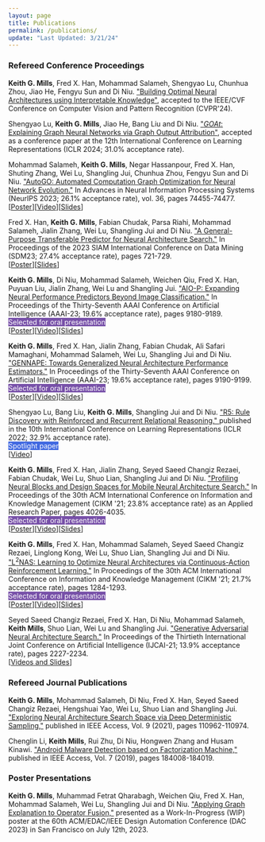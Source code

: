 ```yaml
---
layout: page
title: Publications
permalink: /publications/
update: "Last Updated: 3/21/24"
---
```


### Refereed Conference Proceedings
**Keith G. Mills**, Fred X. Han, Mohammad Salameh, Shengyao Lu, Chunhua Zhou, Jiao He, Fengyu Sun and Di Niu. <a href="https://kgmills.github.io/assets/papers/AutoBuild_CVPR24.pdf">"Building Optimal Neural Architectures using Interpretable Knowledge"</a>, accepted to the IEEE/CVF Conference on Computer Vision and Pattern Recognition (CVPR'24).

Shengyao Lu, **Keith G. Mills**, Jiao He, Bang Liu and Di Niu. <a href="https://kgmills.github.io/assets/papers/GOAt_ICLR24.pdf">"*GOAt*: Explaining Graph Neural Networks via Graph Output Attribution"</a>, accepted as a conference paper at the 12th International Conference on Learning Representations (ICLR 2024; 31.0% acceptance rate).

Mohammad Salameh, **Keith G. Mills**, Negar Hassanpour, Fred X. Han, Shuting Zhang, Wei Lu, Shangling Jui, Chunhua Zhou, Fengyu Sun and Di Niu. <a href="https://kgmills.github.io/assets/papers/AutoGO_NeurIPS23.pdf">"AutoGO: Automated Computation Graph Optimization for Neural Network Evolution."</a> In Advances in Neural Information Processing Systems (NeurIPS 2023; 26.1% acceptance rate), vol. 36, pages 74455-74477. <br>
[<a href="../assets/posters/AutoGO_NeurIPS23_poster.pdf">Poster</a>][<a href="https://recorder-v3.slideslive.com/?share=87224&s=4d802730-c9a2-414e-9ca2-b9f7e7c53a25https://recorder-v3.slideslive.com/?share=87224&s=4d802730-c9a2-414e-9ca2-b9f7e7c53a25">Video</a>][<a href="../assets/slides/AutoGO_NeurIPS23_slides.pdf">Slides</a>]

Fred X. Han, **Keith G. Mills**, Fabian Chudak, Parsa Riahi, Mohammad Salameh, Jialin Zhang, Wei Lu, Shangling Jui and Di Niu. <a href="https://kgmills.github.io/assets/papers/general_predictor_sdm23.pdf">"A General-Purpose Transferable Predictor for Neural Architecture Search."</a> In Proceedings of the 2023 SIAM International Conference on Data Mining (SDM23; 27.4% acceptance rate), pages 721-729. <br>
[<a href="../assets/posters/general_predictor_sdm23_poster.pdf">Poster</a>][<a href="../assets/slides/general_predictor_sdm23_slides.pdf">Slides</a>]

**Keith G. Mills**, Di Niu, Mohammad Salameh, Weichen Qiu, Fred X. Han, Puyuan Liu, Jialin Zhang, Wei Lu and Shangling Jui. <a href="https://kgmills.github.io/assets/papers/AIO-P_AAAI23.pdf"> "AIO-P: Expanding Neural Performance Predictors Beyond Image Classification."</a> In Proceedings of the Thirty-Seventh AAAI Conference on Artificial Intelligence (AAAI-23; 19.6% acceptance rate), pages 9180-9189. <br>
<span style="background-color: #7851A9;color:white">Selected for oral presentation</span><br>
[<a href="../assets/posters/AIO-P_AAAI23_poster.pdf">Poster</a>][<a href="https://underline.io/events/380/sessions/14509/lecture/67761-aio-p-expanding-neural-performance-predictors-beyond-image-classification">Video</a>][<a href="../assets/slides/AIO-P_AAAI23_slides.pdf">Slides</a>]

**Keith G. Mills**, Fred X. Han, Jialin Zhang, Fabian Chudak, Ali Safari Mamaghani, Mohammad Salameh, Wei Lu, Shangling Jui and Di Niu. <a href="https://kgmills.github.io/assets/papers/GENNAPE_AAAI23.pdf"> "GENNAPE: Towards Generalized Neural Architecture Performance Estimators."</a> In Proceedings of the Thirty-Seventh AAAI Conference on Artificial Intelligence (AAAI-23; 19.6% acceptance rate), pages 9190-9199. <br>
<span style="background-color: #7851A9;color:white">Selected for oral presentation</span><br>
[<a href="../assets/posters/GENNAPE_AAAI23_poster.pdf">Poster</a>][<a href="https://underline.io/events/380/sessions/14509/lecture/67942-gennape-towards-generalized-neural-architecture-performance-estimators">Video</a>][<a href="../assets/slides/GENNAPE_AAAI23_slides.pdf">Slides</a>]

Shengyao Lu, Bang Liu, **Keith G. Mills**, Shangling Jui and Di Niu. <a href="https://kgmills.github.io/assets/papers/R5_ICLR22.pdf"> "R5: Rule Discovery with Reinforced and Recurrent Relational Reasoning," </a> published in the 10th International Conference on Learning Representations (ICLR 2022; 32.9% acceptance rate).<br>
<span style="background-color: #4169e1;color:white">Spotlight paper</span><br>
[<a href="https://iclr.cc/virtual/2022/poster/7053">Video</a>]

**Keith G. Mills**, Fred X. Han, Jialin Zhang, Seyed Saeed Changiz Rezaei, Fabian Chudak, Wei Lu, Shuo Lian, Shangling Jui and Di Niu. <a href="https://kgmills.github.io/assets/papers/BlockProfiling_CIKM21.pdf"> "Profiling Neural Blocks and Design Spaces for Mobile Neural Architecture Search."</a> In Proceedings of the 30th ACM International Conference on Information and Knowledge Management (CIKM '21; 23.8% acceptance rate) as an Applied Research Paper, pages 4026-4035. <br>
<span style="background-color: #7851A9;color:white">Selected for oral presentation</span><br>
[<a href="../assets/posters/BlockProfiling_CIKM21_poster.pdf">Poster</a>][<a href="https://dl.acm.org/doi/10.1145/3459637.3481944">Video</a>][<a href="../assets/slides/BlockProfiling_CIKM21_slides.pdf">Slides</a>]

**Keith G. Mills**, Fred X. Han, Mohammad Salameh, Seyed Saeed Changiz Rezaei, Linglong Kong, Wei Lu, Shuo Lian, Shangling Jui and Di Niu. <a href="https://kgmills.github.io/assets/papers/L2NAS_CIKM21.pdf"> "L<sup>2</sup>NAS: Learning to Optimize Neural Architectures via Continuous-Action Reinforcement Learning."</a> In Proceedings of the 30th ACM International Conference on Information and Knowledge Management (CIKM '21; 21.7% acceptance rate), pages 1284-1293. <br>
<span style="background-color: #7851A9;color:white">Selected for oral presentation</span><br>
[<a href="../assets/posters/L2NAS_CIKM21_poster.pdf">Poster</a>][<a href="https://dl.acm.org/doi/10.1145/3459637.3482360">Video</a>][<a href="../assets/slides/L2NAS_CIKM21_slides.pdf">Slides</a>]

Seyed Saeed Changiz Rezaei, Fred X. Han, Di Niu, Mohammad Salameh, **Keith Mills**, Shuo Lian, Wei Lu and Shangling Jui. <a href="https://kgmills.github.io/assets/papers/GA-NAS_IJCAI21.pdf"> "Generative Adversarial Neural Architecture Search."</a> In Proceedings of the Thirtieth International Joint Conference on Artificial Intelligence (IJCAI-21; 13.9% acceptance rate), pages 2227-2234.<br>
[<a href="https://ijcai-21.org/videos-slides/?video=3345">Videos and Slides</a>]

### Refereed Journal Publications
**Keith G. Mills**, Mohammad Salameh, Di Niu, Fred X. Han, Seyed Saeed Changiz Rezaei, Hengshuai Yao, Wei Lu, Shuo Lian and Shangling Jui. <a href="https://kgmills.github.io/assets/papers/DDAS_IEEEAccess.pdf">"Exploring Neural Architecture Search Space via Deep Deterministic Sampling,"</a> published in IEEE Access, Vol. 9 (2021), pages 110962-110974.

Chenglin Li, **Keith Mills**, Rui Zhu, Di Niu, Hongwen Zhang and Husam Kinawi. <a href="https://kgmills.github.io/assets/papers/Android_Malware_Factorization_IEEEAccess.pdf">"Android Malware Detection based on Factorization Machine,"</a> published in IEEE Access, Vol. 7 (2019), pages 184008-184019.


### Poster Presentations
**Keith G. Mills**, Muhammad Fetrat Qharabagh, Weichen Qiu, Fred X. Han, Mohammad Salameh, Wei Lu, Shangling Jui and Di Niu. <a href="https://kgmills.github.io/assets/posters/applying_get_op_fusion_DAC2023.pdf">"Applying Graph Explanation to Operator Fusion,"</a> presented as a Work-In-Progress (WIP) poster at the 60th ACM/EDAC/IEEE Design Automation Conference (DAC 2023) in San Francisco on July 12th, 2023.
